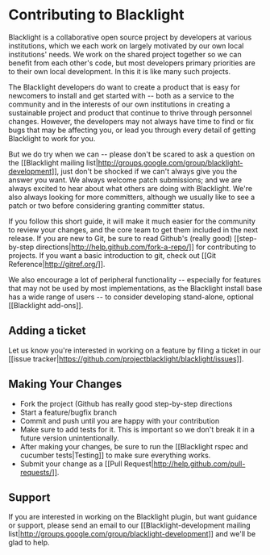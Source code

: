 # Contributing to Blacklight
Blacklight is a collaborative open source project by developers at various institutions, which we each work on largely motivated by our own local institutions' needs. We work on the shared project together so we can benefit from each other's code, but most developers primary priorities are to their own local development. In this it is like many such projects.

The Blacklight developers do want to create a product that is easy for newcomers to install and get started with -- both as a service to the community and in the interests of our own institutions in creating a sustainable project and product that continue to thrive through personnel changes. However, the developers may not always have time to find or fix bugs that may be affecting you, or lead you through every detail of getting Blacklight to work for you.

But we do try when we can -- please don't be scared to ask a question on the [[Blacklight mailing list|http://groups.google.com/group/blacklight-development]], just don't be shocked if we can't always give you the answer you want. We always welcome patch submissions; and we are always excited to hear about what others are doing with Blacklight. We're also always looking for more committers, although we usually like to see a patch or two before considering granting committer status.

If you follow this short guide, it will make it much easier for the community to review your changes, and the core team to get them included in the next release. If you are new to Git, be sure to read Github's (really good) [[step-by-step directions|http://help.github.com/fork-a-repo/]] for contributing to projects. If you want a basic introduction to git, check out [[Git Reference|http://gitref.org/]].

We also encourage a lot of peripheral functionality -- especially for features that may not be used by most implementations, as the Blacklight install base has a wide range of users -- to consider developing stand-alone, optional [[Blacklight add-ons]].

## Adding a ticket
Let us know you're interested in working on a feature by filing a ticket in our [[issue tracker|https://github.com/projectblacklight/blacklight/issues]].  

## Making Your Changes

* Fork the project (Github has really good step-by-step directions
* Start a feature/bugfix branch
* Commit and push until you are happy with your contribution
* Make sure to add tests for it. This is important so we don't break it in a future version unintentionally.
* After making your changes, be sure to run the [[Blacklight rspec and cucumber tests|Testing]] to make sure everything works. 
* Submit your change as a [[Pull Request|http://help.github.com/pull-requests/]].

## Support
If you are interested in working on the Blacklight plugin, but want guidance or support, please send an email to our [[Blacklight-development mailing list|http://groups.google.com/group/blacklight-development]] and we'll be glad to help.